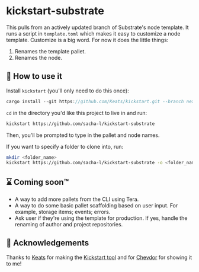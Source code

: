 # kickstart-substrate
This pulls from an actively updated branch of Substrate's node template. It
runs a script in `template.toml` which makes it easy to customize a node template. Customize is a big word. For now it does the little things: 
1. Renames the template pallet.
2. Renames the node.

## 🧐 How to use it

Install `kickstart` (you'll only need to do this once):
```rust
cargo install --git https://github.com/Keats/kickstart.git --branch next
```

`cd` in the directory you'd like this project to live in and run:

```bash
kickstart https://github.com/sacha-l/kickstart-substrate
```
Then, you'll be prompted to type in the pallet and node names.

If you want to specify a folder to clone into, run:

```bash
mkdir <folder_name>
kickstart https://github.com/sacha-l/kickstart-substrate -o <folder_name>
```

## ⌛ Coming soon™️
- A way to add more pallets from the CLI using Tera.
- A way to do some basic pallet scaffolding based on user input. For example, storage items; events; errors.
- Ask user if they're using the template for production. If yes, handle the renaming of author and project repositories.

## 🙏 Acknowledgements 
Thanks to [Keats](https://github.com/Keats) for making the [Kickstart tool](https://github.com/Keats/kickstart) and for [Chevdor](https://github.com/chevdor) for showing it to me!
